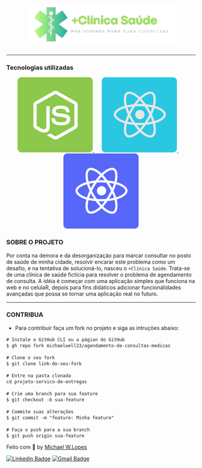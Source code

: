 <h1 align="center">
  <img alt="haitatsu" title="Haitatsu" src="https://raw.githubusercontent.com/michaelwell23/agendamento-de-consultas-medicas/master/mobile/src/assets/logo%403x.png" width="400px" />
</h1>

---

### Tecnologias utilizadas

<p align="center">
  <a href="https://github.com/michaelwell23/agendamento-de-consultas-medicas/tree/master">
      <img src="https://raw.githubusercontent.com/michaelwell23/projeto-servico-de-entregas/master/server/.github/nodejs.svg" alt="Node.Js" />
  </a>&nbsp;&nbsp;&nbsp;&nbsp;
  <a href="https://github.com/michaelwell23/agendamento-de-consultas-medicas/tree/master/web">
    <img src="https://raw.githubusercontent.com/michaelwell23/projeto-servico-de-entregas/master/server/.github/reactjs.svg" alt="ReactJS">
  </a>&nbsp;&nbsp;&nbsp;&nbsp;
  <a href="https://github.com/michaelwell23/agendamento-de-consultas-medicas/tree/master/mobile">
    <img src="https://raw.githubusercontent.com/michaelwell23/projeto-servico-de-entregas/master/server/.github/reactnative.svg" alt="React Native"/>
  </a>
</p>

### SOBRE O PROJETO

Por conta na demora e da desorganização para marcar consultar no posto de saúde de minha cidade, resolvir encarar este problema como um desafio, e na tentativa de solucioná-lo, nasceu o `+Clínica Saúde`. Trata-se de uma clínica de saúde fictícia para resolver o problema de agendamento de consulta. A idéia é começar com uma aplicação simples que funciona na web e no celulaR, depois para fins didáticos adicionar funcionálidades avançadas que possa se tornar uma aplicação real no futuro.

---

### CONTRIBUA

- Para contribuir faça um fork no projeto e siga as intruções abaixo:

```
# Instale o GitHub CLI ou a págian do GitHub
$ gh repo fork michaelwell23/agendamento-de-consultas-medicas

# Clone o seu fork
$ git clone link-do-seu-fork

# Entre na pasta clonada
cd projeto-servico-de-entregas

# Crie uma branch para sua feature
$ git checkout -b sua-feature

# Commite suas alterações
$ git commit -m "feature: Minha feature"

# Faça o push para a sua branch
$ git push origin sua-feature

```

Feito com :purple_heart: by [Michael W.Lopes](https://github.com/michael23-lopes)

[![Linkedin Badge](https://img.shields.io/badge/-Michael%20Lopes-blue?style=flat-square&logo=Linkedin&logoColor=white&link=https://www.linkedin.com/in/michael-wellington-lopes/)](https://www.linkedin.com/in/michael-wellington-lopes/)
[![Gmail Badge](https://img.shields.io/badge/-michael23.wellington@gmail.com-c14438?style=flat-square&logo=Gmail&logoColor=white&link=mailto:michael23.wellington@gmail.com)](mailto:michael23.wellington@gmail.com)
